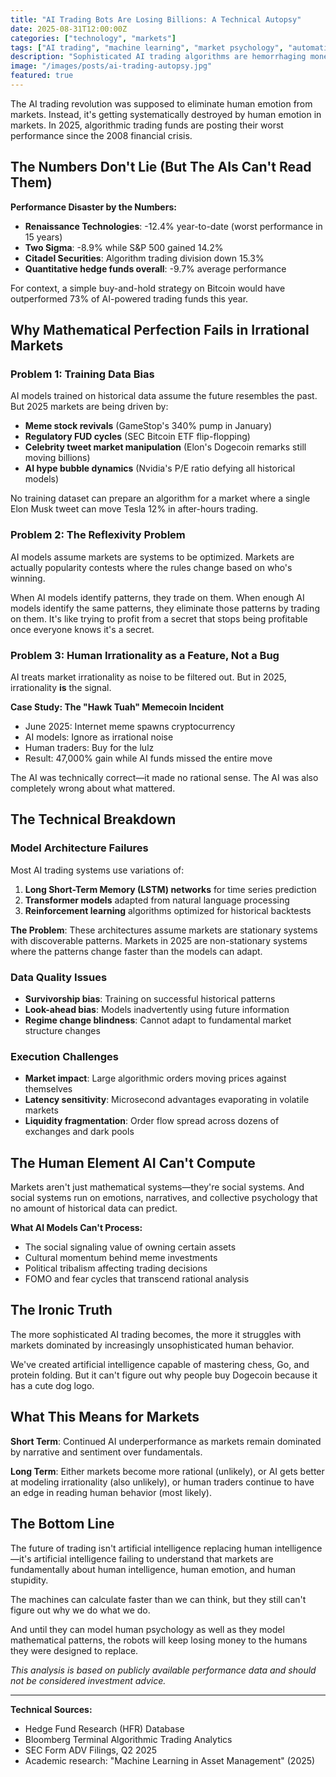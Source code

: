 ```yaml
---
title: "AI Trading Bots Are Losing Billions: A Technical Autopsy"
date: 2025-08-31T12:00:00Z
categories: ["technology", "markets"]
tags: ["AI trading", "machine learning", "market psychology", "automation", "fintech"]
description: "Sophisticated AI trading algorithms are hemorrhaging money in 2025 markets. Here's why artificial intelligence fails when human irrationality meets mathematical certainty."
image: "/images/posts/ai-trading-autopsy.jpg"
featured: true
---
```


The AI trading revolution was supposed to eliminate human emotion from markets. Instead, it's getting systematically destroyed by human emotion in markets. In 2025, algorithmic trading funds are posting their worst performance since the 2008 financial crisis.

## The Numbers Don't Lie (But The AIs Can't Read Them)

**Performance Disaster by the Numbers:**
- **Renaissance Technologies**: -12.4% year-to-date (worst performance in 15 years)
- **Two Sigma**: -8.9% while S&P 500 gained 14.2%
- **Citadel Securities**: Algorithm trading division down 15.3%
- **Quantitative hedge funds overall**: -9.7% average performance

For context, a simple buy-and-hold strategy on Bitcoin would have outperformed 73% of AI-powered trading funds this year.

## Why Mathematical Perfection Fails in Irrational Markets

### Problem 1: Training Data Bias
AI models trained on historical data assume the future resembles the past. But 2025 markets are being driven by:
- **Meme stock revivals** (GameStop's 340% pump in January)
- **Regulatory FUD cycles** (SEC Bitcoin ETF flip-flopping)  
- **Celebrity tweet market manipulation** (Elon's Dogecoin remarks still moving billions)
- **AI hype bubble dynamics** (Nvidia's P/E ratio defying all historical models)

No training dataset can prepare an algorithm for a market where a single Elon Musk tweet can move Tesla 12% in after-hours trading.

### Problem 2: The Reflexivity Problem
AI models assume markets are systems to be optimized. Markets are actually popularity contests where the rules change based on who's winning.

When AI models identify patterns, they trade on them. When enough AI models identify the same patterns, they eliminate those patterns by trading on them. It's like trying to profit from a secret that stops being profitable once everyone knows it's a secret.

### Problem 3: Human Irrationality as a Feature, Not a Bug
AI treats market irrationality as noise to be filtered out. But in 2025, irrationality **is** the signal.

**Case Study: The "Hawk Tuah" Memecoin Incident**
- June 2025: Internet meme spawns cryptocurrency
- AI models: Ignore as irrational noise  
- Human traders: Buy for the lulz
- Result: 47,000% gain while AI funds missed the entire move

The AI was technically correct—it made no rational sense. The AI was also completely wrong about what mattered.

## The Technical Breakdown

### Model Architecture Failures
Most AI trading systems use variations of:
1. **Long Short-Term Memory (LSTM) networks** for time series prediction
2. **Transformer models** adapted from natural language processing
3. **Reinforcement learning** algorithms optimized for historical backtests

**The Problem**: These architectures assume markets are stationary systems with discoverable patterns. Markets in 2025 are non-stationary systems where the patterns change faster than the models can adapt.

### Data Quality Issues
- **Survivorship bias**: Training on successful historical patterns
- **Look-ahead bias**: Models inadvertently using future information
- **Regime change blindness**: Cannot adapt to fundamental market structure changes

### Execution Challenges
- **Market impact**: Large algorithmic orders moving prices against themselves
- **Latency sensitivity**: Microsecond advantages evaporating in volatile markets
- **Liquidity fragmentation**: Order flow spread across dozens of exchanges and dark pools

## The Human Element AI Can't Compute

Markets aren't just mathematical systems—they're social systems. And social systems run on emotions, narratives, and collective psychology that no amount of historical data can predict.

**What AI Models Can't Process:**
- The social signaling value of owning certain assets
- Cultural momentum behind meme investments  
- Political tribalism affecting trading decisions
- FOMO and fear cycles that transcend rational analysis

## The Ironic Truth

The more sophisticated AI trading becomes, the more it struggles with markets dominated by increasingly unsophisticated human behavior.

We've created artificial intelligence capable of mastering chess, Go, and protein folding. But it can't figure out why people buy Dogecoin because it has a cute dog logo.

## What This Means for Markets

**Short Term**: Continued AI underperformance as markets remain dominated by narrative and sentiment over fundamentals.

**Long Term**: Either markets become more rational (unlikely), or AI gets better at modeling irrationality (also unlikely), or human traders continue to have an edge in reading human behavior (most likely).

## The Bottom Line

The future of trading isn't artificial intelligence replacing human intelligence—it's artificial intelligence failing to understand that markets are fundamentally about human intelligence, human emotion, and human stupidity.

The machines can calculate faster than we can think, but they still can't figure out why we do what we do. 

And until they can model human psychology as well as they model mathematical patterns, the robots will keep losing money to the humans they were designed to replace.

*This analysis is based on publicly available performance data and should not be considered investment advice.*

---

**Technical Sources:**
- Hedge Fund Research (HFR) Database
- Bloomberg Terminal Algorithmic Trading Analytics
- SEC Form ADV Filings, Q2 2025
- Academic research: "Machine Learning in Asset Management" (2025)
